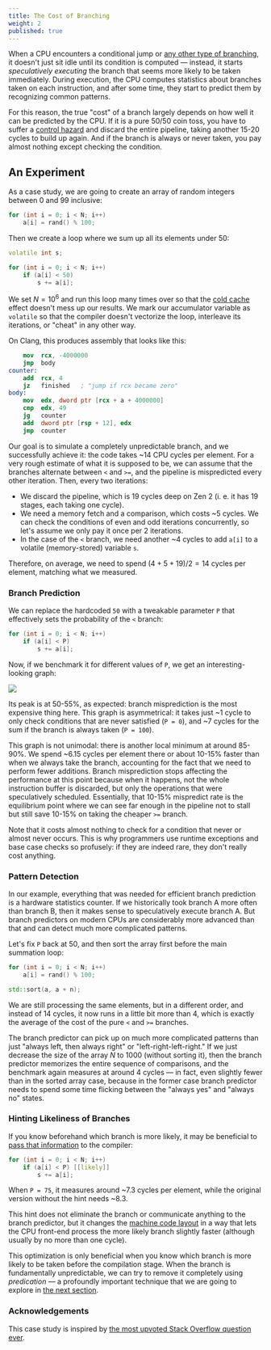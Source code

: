 ```yaml
---
title: The Cost of Branching
weight: 2
published: true
---
```


When a CPU encounters a conditional jump or [any other type of branching](/hpc/architecture/indirect), it doesn't just sit idle until its condition is computed — instead, it starts *speculatively executing* the branch that seems more likely to be taken immediately. During execution, the CPU computes statistics about branches taken on each instruction, and after some time, they start to predict them by recognizing common patterns.

For this reason, the true "cost" of a branch largely depends on how well it can be predicted by the CPU. If it is a pure 50/50 coin toss, you have to suffer a [control hazard](../hazards) and discard the entire pipeline, taking another 15-20 cycles to build up again. And if the branch is always or never taken, you pay almost nothing except checking the condition.

## An Experiment

As a case study, we are going to create an array of random integers between 0 and 99 inclusive:

```c++
for (int i = 0; i < N; i++)
    a[i] = rand() % 100;
```

Then we create a loop where we sum up all its elements under 50:

```c++
volatile int s;

for (int i = 0; i < N; i++)
    if (a[i] < 50)
        s += a[i];
```

We set $N = 10^6$ and run this loop many times over so that the [cold cache](/hpc/cpu-cache/bandwidth) effect doesn't mess up our results. We mark our accumulator variable as `volatile` so that the compiler doesn't vectorize the loop, interleave its iterations, or "cheat" in any other way.

On Clang, this produces assembly that looks like this:

```nasm
    mov  rcx, -4000000
    jmp  body
counter:
    add  rcx, 4
    jz   finished   ; "jump if rcx became zero"
body:
    mov  edx, dword ptr [rcx + a + 4000000]
    cmp  edx, 49
    jg   counter
    add  dword ptr [rsp + 12], edx
    jmp  counter
```

Our goal is to simulate a completely unpredictable branch, and we successfully achieve it: the code takes ~14 CPU cycles per element. For a very rough estimate of what it is supposed to be, we can assume that the branches alternate between `<` and `>=`, and the pipeline is mispredicted every other iteration. Then, every two iterations:

- We discard the pipeline, which is 19 cycles deep on Zen 2 (i. e. it has 19 stages, each taking one cycle).
- We need a memory fetch and a comparison, which costs ~5 cycles. We can check the conditions of even and odd iterations concurrently, so let's assume we only pay it once per 2 iterations.
- In the case of the `<` branch, we need another ~4 cycles to add `a[i]` to a volatile (memory-stored) variable `s`.

Therefore, on average, we need to spend $(4 + 5 + 19) / 2 = 14$ cycles per element, matching what we measured.

### Branch Prediction

We can replace the hardcoded `50` with a tweakable parameter `P` that effectively sets the probability of the `<` branch:

```c++
for (int i = 0; i < N; i++)
    if (a[i] < P)
        s += a[i];
```

Now, if we benchmark it for different values of `P`, we get an interesting-looking graph:

![](../img/probabilities.svg)

Its peak is at 50-55%, as expected: branch misprediction is the most expensive thing here. This graph is asymmetrical: it takes just ~1 cycle to only check conditions that are never satisfied (`P = 0`), and ~7 cycles for the sum if the branch is always taken (`P = 100`).

This graph is not unimodal: there is another local minimum at around 85-90%. We spend ~6.15 cycles per element there or about 10-15% faster than when we always take the branch, accounting for the fact that we need to perform fewer additions. Branch misprediction stops affecting the performance at this point because when it happens, not the whole instruction buffer is discarded, but only the operations that were speculatively scheduled. Essentially, that 10-15% mispredict rate is the equilibrium point where we can see far enough in the pipeline not to stall but still save 10-15% on taking the cheaper `>=` branch.

Note that it costs almost nothing to check for a condition that never or almost never occurs. This is why programmers use runtime exceptions and base case checks so profusely: if they are indeed rare, they don't really cost anything.

### Pattern Detection

In our example, everything that was needed for efficient branch prediction is a hardware statistics counter. If we historically took branch A more often than branch B, then it makes sense to speculatively execute branch A. But branch predictors on modern CPUs are considerably more advanced than that and can detect much more complicated patterns.

Let's fix `P` back at 50, and then sort the array first before the main summation loop:

```c++
for (int i = 0; i < N; i++)
    a[i] = rand() % 100;

std::sort(a, a + n);
```

We are still processing the same elements, but in a different order, and instead of 14 cycles, it now runs in a little bit more than 4, which is exactly the average of the cost of the pure `<` and `>=` branches.

The branch predictor can pick up on much more complicated patterns than just "always left, then always right" or "left-right-left-right." If we just decrease the size of the array $N$ to 1000 (without sorting it), then the branch predictor memorizes the entire sequence of comparisons, and the benchmark again measures at around 4 cycles — in fact, even slightly fewer than in the sorted array case, because in the former case branch predictor needs to spend some time flicking between the "always yes" and "always no" states.

### Hinting Likeliness of Branches

If you know beforehand which branch is more likely, it may be beneficial to [pass that information](/hpc/compilation/situational) to the compiler:

```c++
for (int i = 0; i < N; i++)
    if (a[i] < P) [[likely]]
        s += a[i];
```

When `P = 75`, it measures around ~7.3 cycles per element, while the original version without the hint needs ~8.3.

This hint does not eliminate the branch or communicate anything to the branch predictor, but it changes the [machine code layout](/hpc/architecture/layout) in a way that lets the CPU front-end process the more likely branch slightly faster (although usually by no more than one cycle).

This optimization is only beneficial when you know which branch is more likely to be taken before the compilation stage. When the branch is fundamentally unpredictable, we can try to remove it completely using *predication* — a profoundly important technique that we are going to explore in [the next section](../branchless).

### Acknowledgements

This case study is inspired by [the most upvoted Stack Overflow question ever](https://stackoverflow.com/questions/11227809/why-is-processing-a-sorted-array-faster-than-processing-an-unsorted-array).
